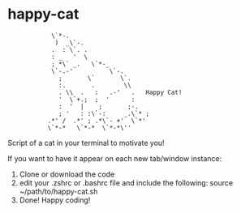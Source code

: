 # happy-cat
                \`*-.        
                 )  _\`-.     
                .  : \`. .    
                : _   '  \   
                ; *\` _.   \`*-_
                \`-.-'          \`-.
                  ;       \`       \`. 
                  :.       .        \\
                  . \\  .   :   .-'   .   Happy Cat!
                  '  \`+.;  ;  '      :
                  :  '  |    ;       ;-.
                  ; '   : :\`-:     _.\`* ;
               .*' /  .*' ; .*\`- +'  \`*'
               \`*-*   \`*-*  \`*-*\''

Script of a cat in your terminal to motivate you!

If you want to have it appear on each new tab/window instance:
1. Clone or download the code
2. edit your .zshrc or .bashrc file and include the following: source ~/path/to/happy-cat.sh
3. Done! Happy coding!
